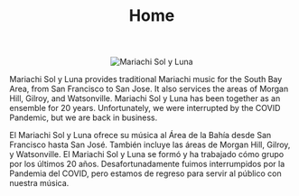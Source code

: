 ﻿---
# Feel free to add content and custom Front Matter to this file.
# To modify the layout, see https://jekyllrb.com/docs/themes/#overriding-theme-defaults

layout: default
title: Home
---

<p align="center">
  <img src="{{ site.baseurl }}/assets/images/IMG_5492.JPG" alt="Mariachi Sol y Luna" style="max-width: 300px;">
</p>


Mariachi Sol y Luna provides traditional Mariachi music for the South Bay Area, from San Francisco to San Jose. It also services the areas of Morgan Hill, Gilroy, and Watsonville.
Mariachi Sol y Luna has been together as an ensemble for 20 years. 
Unfortunately, we were interrupted by the COVID Pandemic, but we are back in business.

El Mariachi Sol y Luna ofrece su música al Área de la Bahía desde San Francisco hasta San José. También incluye las áreas de Morgan Hill, Gilroy, y Watsonville.
El Mariachi Sol y Luna se formó y ha trabajado cómo grupo por los últimos 20 años.
Desafortunadamente fuimos interrumpidos por la Pandemia del COVID, pero estamos de regreso para servir al público con nuestra música.
